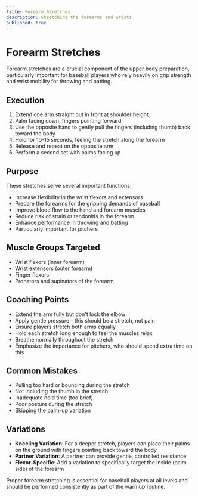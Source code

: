 ```yaml
---
title: Forearm Stretches
description: Stretching the forearms and wrists
published: true
---
```


# Forearm Stretches

Forearm stretches are a crucial component of the upper body preparation, particularly important for baseball players who rely heavily on grip strength and wrist mobility for throwing and batting.

## Execution

1. Extend one arm straight out in front at shoulder height
2. Palm facing down, fingers pointing forward
3. Use the opposite hand to gently pull the fingers (including thumb) back toward the body
4. Hold for 10-15 seconds, feeling the stretch along the forearm
5. Release and repeat on the opposite arm
6. Perform a second set with palms facing up

## Purpose

These stretches serve several important functions:

- Increase flexibility in the wrist flexors and extensors
- Prepare the forearms for the gripping demands of baseball
- Improve blood flow to the hand and forearm muscles
- Reduce risk of strain or tendonitis in the forearm
- Enhance performance in throwing and batting
- Particularly important for pitchers

## Muscle Groups Targeted

- Wrist flexors (inner forearm)
- Wrist extensors (outer forearm)
- Finger flexors
- Pronators and supinators of the forearm

## Coaching Points

- Extend the arm fully but don't lock the elbow
- Apply gentle pressure - this should be a stretch, not pain
- Ensure players stretch both arms equally
- Hold each stretch long enough to feel the muscles relax
- Breathe normally throughout the stretch
- Emphasize the importance for pitchers, who should spend extra time on this

## Common Mistakes

- Pulling too hard or bouncing during the stretch
- Not including the thumb in the stretch
- Inadequate hold time (too brief)
- Poor posture during the stretch
- Skipping the palm-up variation

## Variations

- **Kneeling Variation**: For a deeper stretch, players can place their palms on the ground with fingers pointing back toward the body
- **Partner Variation**: A partner can provide gentle, controlled resistance
- **Flexor-Specific**: Add a variation to specifically target the inside (palm side) of the forearm

Proper forearm stretching is essential for baseball players at all levels and should be performed consistently as part of the warmup routine.
